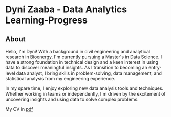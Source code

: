 # Dyni Zaaba - Data Analytics Learning-Progress
## About
Hello, I'm Dyni! With a background in civil engineering and analytical research in Bioenergy, I'm currently pursuing a Master's in Data Science. I have a strong foundation in technical design and a keen interest in using data to discover meaningful insights. As I transition to becoming an entry-level data analyst, I bring skills in problem-solving, data management, and statistical analysis from my engineering experience.

In my spare time, I enjoy exploring new data analysis tools and techniques. Whether working in teams or independently, I'm driven by the excitement of uncovering insights and using data to solve complex problems.

My CV in [pdf](https://github.com/dynizaaba/Learning-Progress/blob/main/CV%20-%20Fadia%20Dyni%20Zaaba%202024.pdf)

